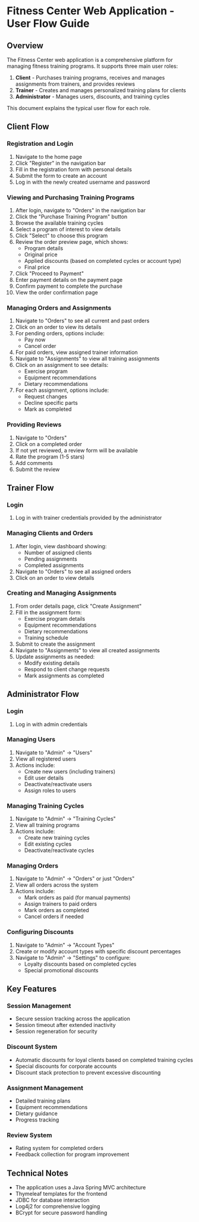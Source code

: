 # Fitness Center Web Application - User Flow Guide

## Overview

The Fitness Center web application is a comprehensive platform for managing fitness training programs. It supports three main user roles:

1. **Client** - Purchases training programs, receives and manages assignments from trainers, and provides reviews
2. **Trainer** - Creates and manages personalized training plans for clients
3. **Administrator** - Manages users, discounts, and training cycles

This document explains the typical user flow for each role.

## Client Flow

### Registration and Login
1. Navigate to the home page
2. Click "Register" in the navigation bar
3. Fill in the registration form with personal details
4. Submit the form to create an account
5. Log in with the newly created username and password

### Viewing and Purchasing Training Programs
1. After login, navigate to "Orders" in the navigation bar
2. Click the "Purchase Training Program" button
3. Browse the available training cycles
4. Select a program of interest to view details
5. Click "Select" to choose this program
6. Review the order preview page, which shows:
   - Program details
   - Original price
   - Applied discounts (based on completed cycles or account type)
   - Final price
7. Click "Proceed to Payment"
8. Enter payment details on the payment page
9. Confirm payment to complete the purchase
10. View the order confirmation page

### Managing Orders and Assignments
1. Navigate to "Orders" to see all current and past orders
2. Click on an order to view its details
3. For pending orders, options include:
   - Pay now
   - Cancel order
4. For paid orders, view assigned trainer information
5. Navigate to "Assignments" to view all training assignments
6. Click on an assignment to see details:
   - Exercise program
   - Equipment recommendations
   - Dietary recommendations
7. For each assignment, options include:
   - Request changes
   - Decline specific parts
   - Mark as completed

### Providing Reviews
1. Navigate to "Orders"
2. Click on a completed order
3. If not yet reviewed, a review form will be available
4. Rate the program (1-5 stars)
5. Add comments
6. Submit the review

## Trainer Flow

### Login
1. Log in with trainer credentials provided by the administrator

### Managing Clients and Orders
1. After login, view dashboard showing:
   - Number of assigned clients
   - Pending assignments
   - Completed assignments
2. Navigate to "Orders" to see all assigned orders
3. Click on an order to view details

### Creating and Managing Assignments
1. From order details page, click "Create Assignment"
2. Fill in the assignment form:
   - Exercise program details
   - Equipment recommendations
   - Dietary recommendations
   - Training schedule
3. Submit to create the assignment
4. Navigate to "Assignments" to view all created assignments
5. Update assignments as needed:
   - Modify existing details
   - Respond to client change requests
   - Mark assignments as completed

## Administrator Flow

### Login
1. Log in with admin credentials

### Managing Users
1. Navigate to "Admin" → "Users"
2. View all registered users
3. Actions include:
   - Create new users (including trainers)
   - Edit user details
   - Deactivate/reactivate users
   - Assign roles to users

### Managing Training Cycles
1. Navigate to "Admin" → "Training Cycles"
2. View all training programs
3. Actions include:
   - Create new training cycles
   - Edit existing cycles
   - Deactivate/reactivate cycles

### Managing Orders
1. Navigate to "Admin" → "Orders" or just "Orders"
2. View all orders across the system
3. Actions include:
   - Mark orders as paid (for manual payments)
   - Assign trainers to paid orders
   - Mark orders as completed
   - Cancel orders if needed

### Configuring Discounts
1. Navigate to "Admin" → "Account Types"
2. Create or modify account types with specific discount percentages
3. Navigate to "Admin" → "Settings" to configure:
   - Loyalty discounts based on completed cycles
   - Special promotional discounts

## Key Features

### Session Management
- Secure session tracking across the application
- Session timeout after extended inactivity
- Session regeneration for security

### Discount System
- Automatic discounts for loyal clients based on completed training cycles
- Special discounts for corporate accounts
- Discount stack protection to prevent excessive discounting

### Assignment Management
- Detailed training plans
- Equipment recommendations
- Dietary guidance
- Progress tracking

### Review System
- Rating system for completed orders
- Feedback collection for program improvement

## Technical Notes

- The application uses a Java Spring MVC architecture
- Thymeleaf templates for the frontend
- JDBC for database interaction
- Log4j2 for comprehensive logging
- BCrypt for secure password handling 